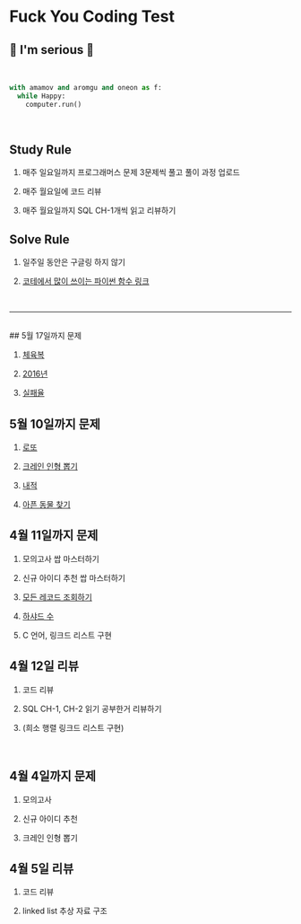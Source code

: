 # Fuck You Coding Test

## 💚  I'm serious 💚

<br>

```python
with amamov and aromgu and oneon as f:
  while Happy:
    computer.run()
```


<br>

## Study Rule

1. 매주 일요일까지 프로그래머스 문제 3문제씩 풀고 풀이 과정 업로드

2. 매주 월요일에 코드 리뷰

3. 매주 월요일까지 SQL CH-1개씩 읽고 리뷰하기

## Solve Rule

1. 일주일 동안은 구글링 하지 않기 

2. [코테에서 많이 쓰이는 파이썬 함수 링크](https://github.com/amamov/pythonic/tree/main/01_syntax)

<!-- 3. -->

<!--
<br>

## Ref

- []()

-->

<br>

---

<br>
## 5월 17일까지 문제

1. [체육복](https://programmers.co.kr/learn/courses/30/lessons/42862)

2. [2016년](https://programmers.co.kr/learn/courses/30/lessons/12901)

3. [실패율](https://programmers.co.kr/learn/courses/30/lessons/42889)

## 5월 10일까지 문제

1. [로또](https://programmers.co.kr/learn/courses/30/lessons/77484)

2. [크레인 인형 뽑기](https://programmers.co.kr/learn/courses/30/lessons/64061)

3. [내적](https://programmers.co.kr/learn/courses/30/lessons/70128)

4. [아픈 동물 찾기](https://programmers.co.kr/learn/courses/30/lessons/59036)

## 4월 11일까지 문제

1. 모의고사 쌉 마스터하기

2. 신규 아이디 추천 쌉 마스터하기

3. [모든 레코드 조회하기](https://programmers.co.kr/learn/courses/30/lessons/59034)

4. [하샤드 수](https://programmers.co.kr/learn/courses/30/lessons/12947)

5. C 언어, 링크드 리스트 구현

## 4월 12일 리뷰

1. 코드 리뷰

2. SQL CH-1, CH-2 읽기 공부한거 리뷰하기

3. (희소 행렬 링크드 리스트 구현)

<br>

## 4월 4일까지 문제

1. 모의고사

2. 신규 아이디 추천

3. 크레인 인형 뽑기

## 4월 5일 리뷰

1. 코드 리뷰

2. linked list 추상 자료 구조

